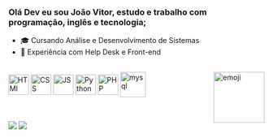 ### Olá Dev eu sou João Vitor, estudo e trabalho com programação, inglês e tecnologia;

- 🎓 Cursando Análise e Desenvolvimento de Sistemas
- 💼 Experiência com Help Desk e Front-end 

<div style="display: inline_block"><br>
  <img align="center" alt="HTMl"   height="40" width="40"src="https://cdn.jsdelivr.net/gh/devicons/devicon/icons/html5/html5-original.svg"/>        
  <img align="center" alt="CSS"    height="40" width="40"src="https://cdn.jsdelivr.net/gh/devicons/devicon/icons/css3/css3-original.svg"/>         
  <img align="center" alt="JS"     height="40" width="40" src="https://cdn.jsdelivr.net/gh/devicons/devicon/icons/javascript/javascript-original.svg">
  <img align="center" alt="Python" height="40" width="40" src="https://cdn.jsdelivr.net/gh/devicons/devicon/icons/python/python-original.svg"/>
  <img align="center" alt="PHP"    height="40" width="40" src="https://cdn.jsdelivr.net/gh/devicons/devicon/icons/php/php-original.svg"/>   
  <img align="center" alt="mysql"  height="50" width="50" src="https://cdn.jsdelivr.net/gh/devicons/devicon/icons/mysql/mysql-plain-wordmark.svg"/>   
  <img align="right"  alt="emoji"  height="100" src= "/img/icones.png"/>
</div>

 ##
 <div> 
 <br>
    <a href="https://www.linkedin.com/in/jo%C3%A3o-vitor-41693a232" target="_blank"><img src="https://img.shields.io/badge/-LinkedIn-%230077B5?style=for-the-badge&logo=linkedin&logoColor=white" target="_blank"></a
 <br>
    <a href="https://83027b03-b04e-4a5f-bb70-9e7f379ecd4b-00-3ehcdkdaqboum.kirk.replit.dev" target="_blank"><img src="https://img.shields.io/badge/-Portf%C3%B3lio-brown?style=for-the-badge&logo=true.me&logoColor=white" target="_blank"></a>
</div>
